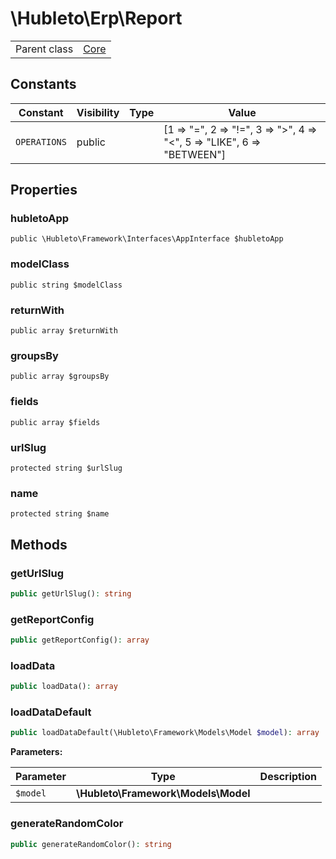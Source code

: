 
# \Hubleto\Erp\Report
<table class='table-default dense'>
<tr><td>Parent class</td><td><a href="../Framework/Core">Core</a></td></tr></table>


## Constants

| Constant     | Visibility | Type | Value                                                                  |
|--------------|------------|------|------------------------------------------------------------------------|
| `OPERATIONS` | public     |      | [1 => "=", 2 => "!=", 3 => ">", 4 => "<", 5 => "LIKE", 6 => "BETWEEN"] |

## Properties

### hubletoApp

`public \Hubleto\Framework\Interfaces\AppInterface $hubletoApp`


### modelClass

`public string $modelClass`


### returnWith

`public array $returnWith`


### groupsBy

`public array $groupsBy`


### fields

`public array $fields`


### urlSlug

`protected string $urlSlug`


### name

`protected string $name`


## Methods

### getUrlSlug

```php
public getUrlSlug(): string
```


### getReportConfig

```php
public getReportConfig(): array
```


### loadData

```php
public loadData(): array
```


### loadDataDefault

```php
public loadDataDefault(\Hubleto\Framework\Models\Model $model): array
```

**Parameters:**

| Parameter | Type                                | Description |
|-----------|-------------------------------------|-------------|
| `$model`  | **\Hubleto\Framework\Models\Model** |             |


### generateRandomColor

```php
public generateRandomColor(): string
```

